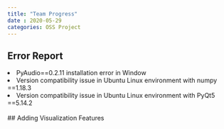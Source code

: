 ```yaml
---
title: "Team Progress"
date : 2020-05-29
categories: OSS Project
---
```

## Error Report
<li>PyAudio==0.2.11 installation error in Window<br></li>
<li>Version compatibility issue in Ubuntu Linux environment with numpy ==1.18.3<br></li>
<li>Version compatibility issue in Ubuntu Linux environment with PyQt5 ==5.14.2<br></li><br>
## Adding Visualization Features

